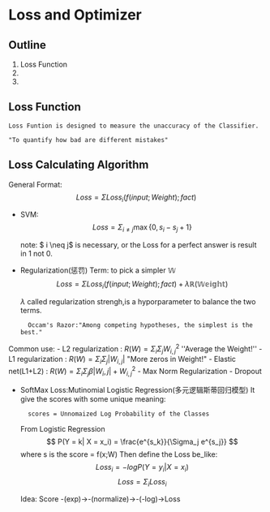 # Loss and Optimizer

## Outline

1. Loss Function
2. 
3. 


## Loss Function

    Loss Funtion is designed to measure the unaccuracy of the Classifier.

    "To quantify how bad are different mistakes"

## Loss Calculating Algorithm

General Format:$$Loss = \Sigma Loss_{i}(f(input;Weight);fact)$$

- SVM: 
$$Loss = \Sigma_{i \neq j} \max\{0, s_i - s_j + 1\}$$       

  note: $ i \neq j$ is necessary, or the Loss for a perfect answer is result in 1 not 0.

- Regularization(惩罚) Term: to pick a simpler $\mathbb{W}$
    $$Loss = \Sigma Loss_{i}(f(input;Weight);fact)+ \lambda \mathbb{R(Weight)}$$

    $\lambda$ called regularization strengh,is a hyporparameter to balance the two terms.

        Occam's Razor:"Among competing hypotheses, the simplest is the best."

Common use:
    - L2 regularization : $R(W) = \Sigma_i \Sigma_j W^{2}_{i,j}$
        ''Average the Weight!''
    - L1 regularization : $R(W) = \Sigma_i \Sigma_j |W_{i,j}|$ 
        "More zeros in Weight!"
    - Elastic net(L1+L2) : $R(W) = \Sigma_i \Sigma_j \beta|W_i,j|+W^{2}_{i,j}$ 
    - Max Norm Regularization
    - Dropout 

- SoftMax Loss:Mutinomial Logistic Regression(多元逻辑斯蒂回归模型)
    It give the scores with some unique meaning:
    
        scores = Unnomaized Log Probability of the Classes
    From Logistic Regression
   $$ P(Y = k| X = x_i) = \frac{e^{s_k}}{\Sigma_j e^{s_j}} $$ where s is the score = f(x;W)
    Then define the Loss be_like:
   $$Loss_i = - log P(Y = y_i| X = x_i)$$
   $$Loss = \Sigma_i Loss_i$$

   Idea: Score -(exp)->-(normalize)->-(-log)->Loss
